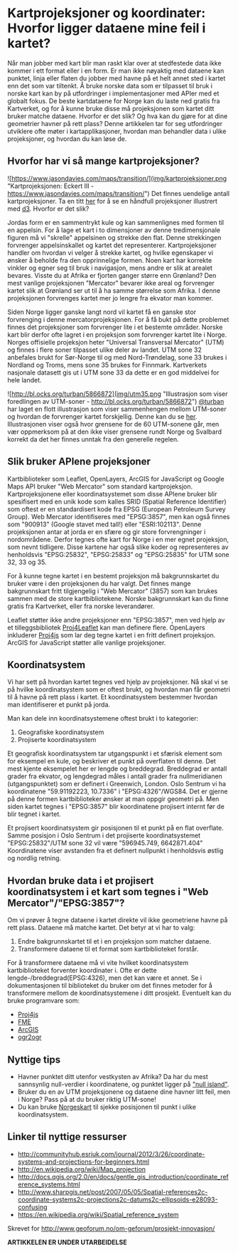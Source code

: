 # Kartprojeksjoner og koordinater: Hvorfor ligger dataene mine feil i kartet?


Når man jobber med kart blir man raskt klar over at stedfestede data ikke kommer i ett format eller i en form. Er man ikke nøyaktig med dataene kan punktet, linja eller flaten du jobber med havne på et helt annet sted i kartet enn det som var tiltenkt. Å bruke norske data som er tilpasset til bruk i norske kart kan by på utfordringer i implementasjoner med APIer med et globalt fokus. De beste kartdataene for Norge kan du laste ned gratis fra Kartverket, og for å kunne bruke disse må projeksjonen som kartet ditt bruker matche dataene. Hvorfor er det slik? Og hva kan du gjøre for at dine geometrier havner på rett plass? Denne artikkelen tar for seg utfordringer utviklere ofte møter i kartapplikasjoner, hvordan man behandler data i ulike projeksjoner, og hvordan du kan løse de.

## Hvorfor har vi så mange kartprojeksjoner?
![https://www.jasondavies.com/maps/transition/](img/kartprojeksjoner.png "Kartprojeksjonen: Eckert III - https://www.jasondavies.com/maps/transition/")
Det finnes uendelige antall kartprojeksjoner. Ta en titt [her](http://bl.ocks.org/mbostock/3711652) for å se en håndfull projeksjoner illustrert med [d3](https://github.com/mbostock/d3). Hvorfor er det slik?

Jordas form er en sammentrykt kule og kan sammenlignes med formen til en appelsin. For å lage et kart i to dimensjoner av denne tredimensjonale figuren må vi "skrelle" appelsinen og strekke den flat. Denne strekkingen forvrenger appelsinskallet og kartet det representerer. Kartprojeksjoner handler om hvordan vi velger å strekke kartet, og hvilke egenskaper vi ønsker å beholde fra den opprinnelige formen. Noen kart har korrekte vinkler og egner seg til bruk i navigasjon, mens andre er slik at arealet bevares. Visste du at Afrika er fjorten ganger større enn Grønland? Den mest vanlige projeksjonen "Mercator" bevarer ikke areal og forvrenger kartet slik at Grønland ser ut til å ha samme størrelse som Afrika. I denne projeksjonen forvrenges kartet mer jo lengre fra ekvator man kommer. 

Siden Norge ligger ganske langt nord vil kartet få en ganske stor forvrenging i denne mercatorprojeksjonen. For å få bukt på dette problemet finnes det projeksjoner som forvrenger lite i et bestemte områder. Norske kart blir derfor ofte lagret i en projeksjon som forvrenger kartet lite i Norge. Norges offisielle projeksjon heter "Universal Transversal Mercator" (UTM) og finnes i flere soner tilpasset ulike deler av landet. UTM sone 32 anbefales brukt for Sør-Norge til og med Nord-Trøndelag, sone 33 brukes i Nordland og Troms, mens sone 35 brukes for Finnmark. Kartverkets nasjonale datasett gis ut i UTM sone 33 da dette er en god middelvei for hele landet.

![http://bl.ocks.org/turban/5866872](img/utm35.png "Illustrasjon som viser foredlingen av UTM-soner - http://bl.ocks.org/turban/5866872")
[@turban](https://github.com/turban) har laget en flott illustrasjon som viser sammenhengen mellom UTM-soner og hvordan de forvrenger kartet forskjellig. Denne kan du se [her](http://bl.ocks.org/turban/5866872). Illustrasjonen viser også hvor grensene for de 60 UTM-sonene går, men vær oppmerksom på at den ikke viser grensene rundt Norge og Svalbard korrekt da det her finnes unntak fra den generelle regelen.

## Slik bruker APIene projeksjoner

Kartbiblioteker som Leaflet, OpenLayers, ArcGIS for JavaScript og Google Maps API bruker "Web Mercator" som standard kartprojeksjon. Kartprojeksjonene eller koordinatsystemet som disse APIene bruker blir spesifisert med en unik kode som kalles SRID (Spatial Reference Identifier) som oftest er en standardisert kode fra EPSG (European Petroleum Survey Group). Web Mercator identifiseres med "EPSG:3857", men kan også finnes som "900913" (Google stavet med tall!) eller "ESRI:102113". Denne projeksjonen antar at jorda er en sfære og gir store forvrengninger i nordområdene. Derfor tegnes ofte kart for Norge i en mer egnet projeksjon, som nevnt tidligere. Disse kartene har også slike koder og representeres av henholdsvis "EPSG:25832", "EPSG:25833" og "EPSG:25835" for UTM sone 32, 33 og 35.

For å kunne tegne kartet i en bestemt projeksjon må bakgrunnskartet du bruker være i den projeksjonen du har valgt. Det finnes mange bakgrunnskart fritt tilgjengelig i "Web Mercator" (3857) som kan brukes sammen med de store kartbibliotekene. Norske bakgrunnskart kan du finne gratis fra Kartverket, eller fra norske leverandører.

Leaflet støtter ikke andre projeksjoner enn "EPSG:3857", men ved hjelp av et tilleggsbibliotek [Proj4Leaflet](https://github.com/kartena/Proj4Leaflet) kan man definere flere. OpenLayers inkluderer [Proj4js](https://github.com/proj4js/proj4js) som lar deg tegne kartet i en fritt definert projeksjon. ArcGIS for JavaScript støtter alle vanlige projeksjoner.

## Koordinatsystem
Vi har sett på hvordan kartet tegnes ved hjelp av projeksjoner. Nå skal vi se på hvilke koordinatsystem som er oftest brukt, og hvordan man får geometri til å havne på rett plass i kartet. Et koordinatsystem bestemmer hvordan man identifiserer et punkt på jorda.

Man kan dele inn koordinatsystemene oftest brukt i to kategorier:

1.	Geografiske koordinatsystem
2.	Projiserte koordinatsystem

Et geografisk koordinatsystem tar utgangspunkt i et sfærisk element som for eksempel en kule, og beskriver et punkt på overflaten til denne. Det mest kjente eksempelet her er lengde og breddegrad. Breddegrad er antall grader fra ekvator, og lengdegrad måles i antall grader fra nullmeridianen (utgangspunktet) som er definert i Greenwich, London. Oslo Sentrum vi ha koordinatene "59.91192223, 10.7336" i "EPSG:4326"/WGS84. Det er gjerne på denne formen kartbiblioteker ønsker at man oppgir geometri på. Men siden kartet tegnes i "EPSG:3857" blir koordinatene projisert internt før de blir tegnet i kartet.

Et projisert koordinatsystem gir posisjonen til et punkt på en flat overflate. Samme posisjon i Oslo Sentrum i det projiserte koordinatsystemet "EPSG:25832"/UTM sone 32 vil være "596945.749, 6642871.404" Koordinatene viser avstanden fra et definert nullpunkt i henholdsvis østlig og nordlig retning.

## Hvordan bruke data i et projisert koordinatsystem i et kart som tegnes i "Web Mercator"/"EPSG:3857"?

Om vi prøver å tegne dataene i kartet direkte vil ikke geometriene havne på rett plass. Dataene må matche kartet. Det betyr at vi har to valg:

1.  Endre bakgrunnskartet til et i en projeksjon som matcher dataene.
2.  Transformere dataene til et format som kartbiblioteket forstår.

For å transformere dataene må vi vite hvilket koordinatsystem kartbiblioteket forventer koordinater i. Ofte er dette lengde-/breddegrad(EPSG:4326), men det kan være et annet. Se i  dokumentasjonen til biblioteket du bruker om det finnes metoder for å transformere mellom de koordinatsystemene i ditt prosjekt. Eventuelt kan du bruke programvare som:

* [Proj4js](https://github.com/proj4js/proj4js)
* [FME](https://www.safe.com/fme/)
* [ArcGIS](https://developers.arcgis.com/javascript/jssamples/util_coordinate_converter.html)
* [ogr2ogr](http://www.gdal.org/ogr2ogr.html)


## Nyttige tips

* Havner punktet ditt utenfor vestkysten av Afrika? Da har du mest sannsynlig null-verdier i koordinatene, og punktet ligger på ["null island"](http://en.wikipedia.org/wiki/Null_Island).
* Bruker du en av UTM projeksjonene og dataene dine havner litt feil, men i Norge? Pass på at du bruker riktig UTM-sone! 
* Du kan bruke [Norgeskart](http://norgeskart.no/) til sjekke posisjonen til punkt i ulike koordinatsystem.

## Linker til nyttige ressurser

* http://communityhub.esriuk.com/journal/2012/3/26/coordinate-systems-and-projections-for-beginners.html
* http://en.wikipedia.org/wiki/Map_projection
* http://docs.qgis.org/2.0/en/docs/gentle_gis_introduction/coordinate_reference_systems.html
* http://www.sharpgis.net/post/2007/05/05/Spatial-references2c-coordinate-systems2c-projections2c-datums2c-ellipsoids-e28093-confusing
* https://en.wikipedia.org/wiki/Spatial_reference_system

Skrevet for http://www.geoforum.no/om-geforum/prosjekt-innovasjon/

**ARTIKKELEN ER UNDER UTARBEIDELSE**
